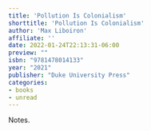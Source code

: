 ```yaml
---
title: 'Pollution Is Colonialism'
shorttitle: 'Pollution Is Colonialism'
author: 'Max Liboiron'
affiliate: ''
date: 2022-01-24T22:13:31-06:00 
preview: ""
isbn: "9781478014133"
year: "2021"
publisher: "Duke University Press"
categories: 
- books
- unread
---
```


Notes.
